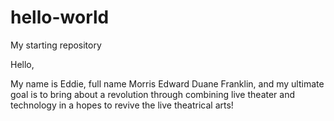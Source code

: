 # hello-world
My starting repository

Hello, 

My name is Eddie, full name Morris Edward Duane Franklin, and my ultimate goal is to bring about a revolution through combining live theater and technology in a hopes to revive the live theatrical arts!

